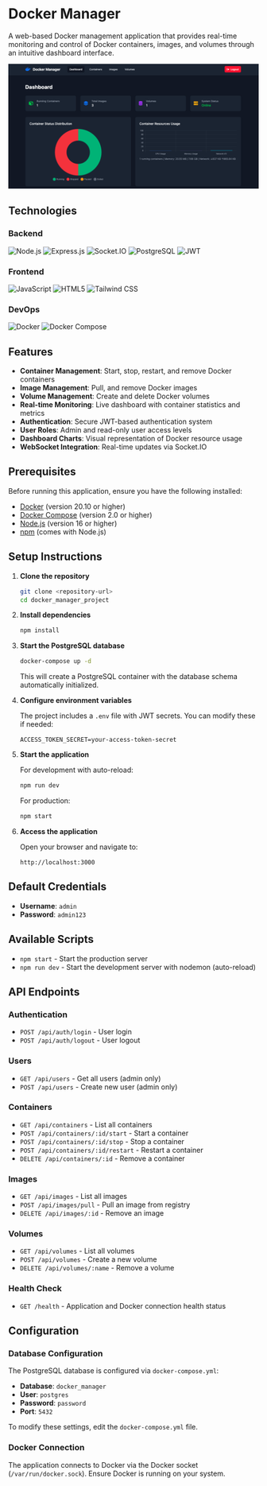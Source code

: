 # Docker Manager

A web-based Docker management application that provides real-time monitoring and control of Docker containers, images, and volumes through an intuitive dashboard interface.

<p align="center">
  <img src="img/image.png" alt="Dashboard Docker Manager">
</p>

## Technologies

### Backend
![Node.js](https://img.shields.io/badge/Node.js-339933?style=for-the-badge&logo=nodedotjs&logoColor=white)
![Express.js](https://img.shields.io/badge/Express.js-000000?style=for-the-badge&logo=express&logoColor=white)
![Socket.IO](https://img.shields.io/badge/Socket.IO-010101?style=for-the-badge&logo=socketdotio&logoColor=white)
![PostgreSQL](https://img.shields.io/badge/PostgreSQL-316192?style=for-the-badge&logo=postgresql&logoColor=white)
![JWT](https://img.shields.io/badge/JWT-000000?style=for-the-badge&logo=jsonwebtokens&logoColor=white)

### Frontend
![JavaScript](https://img.shields.io/badge/JavaScript-F7DF1E?style=for-the-badge&logo=javascript&logoColor=black)
![HTML5](https://img.shields.io/badge/HTML5-E34F26?style=for-the-badge&logo=html5&logoColor=white)
![Tailwind CSS](https://img.shields.io/badge/Tailwind_CSS-38B2AC?style=for-the-badge&logo=tailwind-css&logoColor=white)

### DevOps
![Docker](https://img.shields.io/badge/Docker-2496ED?style=for-the-badge&logo=docker&logoColor=white)
![Docker Compose](https://img.shields.io/badge/Docker_Compose-2496ED?style=for-the-badge&logo=docker&logoColor=white)

## Features

- **Container Management**: Start, stop, restart, and remove Docker containers
- **Image Management**: Pull, and remove Docker images
- **Volume Management**: Create and delete Docker volumes
- **Real-time Monitoring**: Live dashboard with container statistics and metrics
- **Authentication**: Secure JWT-based authentication system
- **User Roles**: Admin and read-only user access levels
- **Dashboard Charts**: Visual representation of Docker resource usage
- **WebSocket Integration**: Real-time updates via Socket.IO

## Prerequisites

Before running this application, ensure you have the following installed:

- [Docker](https://docs.docker.com/get-docker/) (version 20.10 or higher)
- [Docker Compose](https://docs.docker.com/compose/install/) (version 2.0 or higher)
- [Node.js](https://nodejs.org/) (version 16 or higher)
- [npm](https://www.npmjs.com/) (comes with Node.js)

## Setup Instructions

1. **Clone the repository**
   ```bash
   git clone <repository-url>
   cd docker_manager_project
   ```

2. **Install dependencies**
   ```bash
   npm install
   ```

3. **Start the PostgreSQL database**
   ```bash
   docker-compose up -d
   ```
   This will create a PostgreSQL container with the database schema automatically initialized.

4. **Configure environment variables**

   The project includes a `.env` file with JWT secrets. You can modify these if needed:
   ```env
   ACCESS_TOKEN_SECRET=your-access-token-secret
   ```

5. **Start the application**

   For development with auto-reload:
   ```bash
   npm run dev
   ```

   For production:
   ```bash
   npm start
   ```

6. **Access the application**

   Open your browser and navigate to:
   ```
   http://localhost:3000
   ```

## Default Credentials

- **Username**: `admin`
- **Password**: `admin123`

## Available Scripts

- `npm start` - Start the production server
- `npm run dev` - Start the development server with nodemon (auto-reload)

## API Endpoints

### Authentication
- `POST /api/auth/login` - User login
- `POST /api/auth/logout` - User logout

### Users
- `GET /api/users` - Get all users (admin only)
- `POST /api/users` - Create new user (admin only)

### Containers
- `GET /api/containers` - List all containers
- `POST /api/containers/:id/start` - Start a container
- `POST /api/containers/:id/stop` - Stop a container
- `POST /api/containers/:id/restart` - Restart a container
- `DELETE /api/containers/:id` - Remove a container

### Images
- `GET /api/images` - List all images
- `POST /api/images/pull` - Pull an image from registry
- `DELETE /api/images/:id` - Remove an image

### Volumes
- `GET /api/volumes` - List all volumes
- `POST /api/volumes` - Create a new volume
- `DELETE /api/volumes/:name` - Remove a volume

### Health Check
- `GET /health` - Application and Docker connection health status

## Configuration

### Database Configuration

The PostgreSQL database is configured via `docker-compose.yml`:
- **Database**: `docker_manager`
- **User**: `postgres`
- **Password**: `password`
- **Port**: `5432`

To modify these settings, edit the `docker-compose.yml` file.

### Docker Connection

The application connects to Docker via the Docker socket (`/var/run/docker.sock`). Ensure Docker is running on your system.

